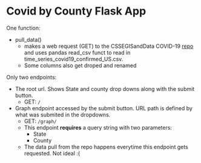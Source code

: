 

# Covid by County Flask App

One function:

* pull_data()
  * makes a web request (GET) to the CSSEGISandData COVID-19 [repo](https://github.com/CSSEGISandData/COVID-19) and uses pandas read_csv funct to read in time_series_covid19_confirmed_US.csv. 
  * Some columns also get droped and renamed

Only two endpoints:

* The root url. Shows State and county drop downs along with the submit button.
  * GET: ``` / ```
* Graph endpoint accessed by the submit button. URL path is defined by what was submited in the dropdowns. 
  * GET: ``` /graph/ ```
  * This endpoint **requires** a query string with two parameters:
    * State
    * County
  * The data pull from the repo happens everytime this endpoint gets requested. Not ideal :(  